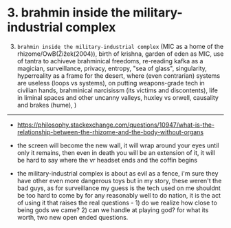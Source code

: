 # 3. brahmin inside the military-industrial complex

3. `brahmin inside the military-industrial complex` (MIC as a home of the rhizome/OwB(Žižek(2004)), birth of krishna, garden of eden as MIC,  use of tantra to achiveve brahminical freedoms, re-reading kafka as a magician, surveillance, privacy, entropy, "sea of glass", singularity, hyperreality as a frame for the desert, where (even contrarian) systems are useless (loops vs systems), on putting weapons-grade tech in civilian hands, brahminical narcisissm (its victims and discontents), life in liminal spaces and other uncanny valleys, huxley vs orwell, causality and brakes (hume), )



----


- https://philosophy.stackexchange.com/questions/10947/what-is-the-relationship-between-the-rhizome-and-the-body-without-organs



- the screen will become the new wall, it will wrap around your eyes until only it remains, then even in death you will be an extension of it, it will be hard to say where the vr headset ends and the coffin begins



- the military-industrial complex is about as evil as a fence, i'm sure they have other even more dangerous toys but in my story, these weren't the bad guys, as for surveillance my guess is the tech used on me shouldnt be too hard to come by for any reasonably well to do nation, it is the act of using it that raises the real questions - 1) do we realize how close to being gods we came? 2) can we handle at playing god? for what its worth, two new open ended questions.